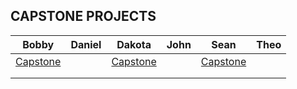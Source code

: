 ## CAPSTONE PROJECTS


|   Bobby	|  Daniel 	|  Dakota 	|  John 	| Sean	| Theo |
|---	|---	|---	|---	|---	|--- |
| 	[Capstone](https://github.com/BobbyEstes/Capstone.git)   |   	|   [Capstone](https://github.com/dakotalowery42/DakotaLowery_Capstone)	|   	|    [Capstone](https://github.com/SeanDutt/EcoCapstone)	|  |
|   	|   	|   	|   	|   	| |
|   	|   	|   	|   	|   	|  |




